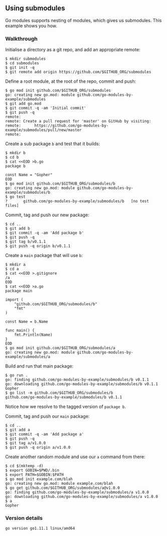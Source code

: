 <!-- __JSON: egrunner script.sh # LONG ONLINE

## Using submodules

Go modules supports nesting of modules, which gives us submodules. This example shows you how.

### Walkthrough

Initialise a directory as a git repo, and add an appropriate remote:


```
{{PrintBlock "setup" -}}
```

Define a root module, at the root of the repo, commit and push:

```
{{PrintBlock "define repo root module" -}}
```

Create a sub package `b` and test that it builds:

```
{{PrintBlock "create package b" -}}
```

Commit, tag and push our new package:

```
{{PrintBlock "commit and tag b" -}}
```

Create a `main` package that will use `b`:

```
{{PrintBlock "create package a" -}}
```

Build and run that main package:

```
{{PrintBlock "run package a" -}}
```

Notice how we resolve to the tagged version of `package b`.


Commit, tag and push our `main` package:


```
{{PrintBlock "commit and tag a" -}}
```

Create another random module and use our `a` command from there:

```
{{PrintBlock "use a" -}}
```

### Version details

```
{{PrintBlockOut "version details" -}}
```

-->

## Using submodules

Go modules supports nesting of modules, which gives us submodules. This example shows you how.

### Walkthrough

Initialise a directory as a git repo, and add an appropriate remote:


```
$ mkdir submodules
$ cd submodules
$ git init -q
$ git remote add origin https://github.com/$GITHUB_ORG/submodules
```

Define a root module, at the root of the repo, commit and push:

```
$ go mod init github.com/$GITHUB_ORG/submodules
go: creating new go.mod: module github.com/go-modules-by-example/submodules
$ git add go.mod
$ git commit -q -am 'Initial commit'
$ git push -q
remote: 
remote: Create a pull request for 'master' on GitHub by visiting:        
remote:      https://github.com/go-modules-by-example/submodules/pull/new/master        
remote: 
```

Create a sub package `b` and test that it builds:

```
$ mkdir b
$ cd b
$ cat <<EOD >b.go
package b

const Name = "Gopher"
EOD
$ go mod init github.com/$GITHUB_ORG/submodules/b
go: creating new go.mod: module github.com/go-modules-by-example/submodules/b
$ go test
?   	github.com/go-modules-by-example/submodules/b	[no test files]
```

Commit, tag and push our new package:

```
$ cd ..
$ git add b
$ git commit -q -am 'Add package b'
$ git push -q
$ git tag b/v0.1.1
$ git push -q origin b/v0.1.1
```

Create a `main` package that will use `b`:

```
$ mkdir a
$ cd a
$ cat <<EOD >.gitignore
/a
EOD
$ cat <<EOD >a.go
package main

import (
	"github.com/$GITHUB_ORG/submodules/b"
	"fmt"
)

const Name = b.Name

func main() {
	fmt.Println(Name)
}
EOD
$ go mod init github.com/$GITHUB_ORG/submodules/a
go: creating new go.mod: module github.com/go-modules-by-example/submodules/a
```

Build and run that main package:

```
$ go run .
go: finding github.com/go-modules-by-example/submodules/b v0.1.1
go: downloading github.com/go-modules-by-example/submodules/b v0.1.1
Gopher
$ go list -m github.com/$GITHUB_ORG/submodules/b
github.com/go-modules-by-example/submodules/b v0.1.1
```

Notice how we resolve to the tagged version of `package b`.


Commit, tag and push our `main` package:


```
$ cd ..
$ git add a
$ git commit -q -am 'Add package a'
$ git push -q
$ git tag a/v1.0.0
$ git push -q origin a/v1.0.0
```

Create another random module and use our `a` command from there:

```
$ cd $(mktemp -d)
$ export GOBIN=$PWD/.bin
$ export PATH=$GOBIN:$PATH
$ go mod init example.com/blah
go: creating new go.mod: module example.com/blah
$ go get github.com/$GITHUB_ORG/submodules/a@v1.0.0
go: finding github.com/go-modules-by-example/submodules/a v1.0.0
go: downloading github.com/go-modules-by-example/submodules/a v1.0.0
$ a
Gopher
```

### Version details

```
go version go1.11.1 linux/amd64
```

<!-- END -->
